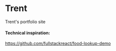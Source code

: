 # Trent
Trent's portfolio site

#### Technical inspiration:
https://github.com/fullstackreact/food-lookup-demo
